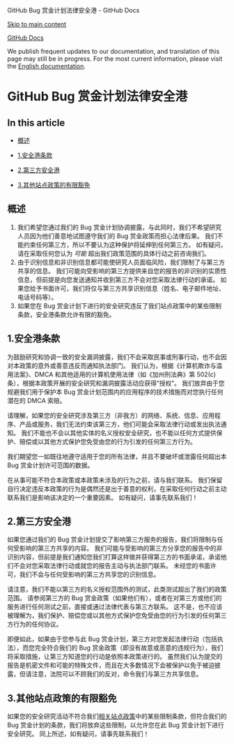 GitHub Bug 赏金计划法律安全港 - GitHub Docs

[Skip to main content](#main-content)

[](/cn)[GitHub Docs](/cn)

We publish frequent updates to our documentation, and translation of this page may still be in progress. For the most current information, please visit the [English documentation](/en).

GitHub Bug 赏金计划法律安全港
==========

In this article
----------

* [概述](#summary)

* [1.安全港条款](#1-safe-harbor-terms)

* [2.第三方安全港](#2-third-party-safe-harbor)

* [3.其他站点政策的有限豁免](#3-limited-waiver-of-other-site-polices)

[](#summary)概述
----------

1. 我们希望您通过我们的 Bug 赏金计划协调披露，与此同时，我们不希望研究人员因为他们善意地试图遵守我们的 Bug 赏金政策而担心法律后果。 我们不能约束任何第三方，所以不要认为这种保护将延伸到任何第三方。 如有疑问，请在采取任何您认为 *可能* 超出我们政策范围的具体行动之前咨询我们。
2. 由于识别信息和非识别信息都可能使研究人员面临风险，我们限制了与第三方共享的信息。 我们可能向受影响的第三方提供来自您的报告的非识别的实质性信息，但前提是向您发送通知并收到第三方不会对您采取法律行动的承诺。 如果您给予书面许可，我们将仅与第三方共享识别信息（姓名、电子邮件地址、电话号码等）。
3. 如果您在 Bug 赏金计划下进行的安全研究违反了我们站点政策中的某些限制条款，安全港条款允许有限的豁免。

[](#1-safe-harbor-terms)1.安全港条款
----------

为鼓励研究和协调一致的安全漏洞披露，我们不会采取民事或刑事行动，也不会因对本政策的意外或善意违反而通知执法部门。 我们认为，根据《计算机欺诈与滥用法案》、DMCA 和其他适用的计算机使用法律（如《加州刑法典》第 502(c) 条），根据本政策开展的安全研究和漏洞披露活动应获得“授权”。 我们放弃由于您规避我们用于保护本 Bug 赏金计划范围内的应用程序的技术措施而对您执行任何潜在的 DMCA 索赔。

请理解，如果您的安全研究涉及第三方（非我方）的网络、系统、信息、应用程序、产品或服务，我们无法约束该第三方，他们可能会采取法律行动或发出执法通知。 我们不能也不会以其他实体的名义授权安全研究，也不能以任何方式提供保护、赔偿或以其他方式保护您免受由您的行为引发的任何第三方行为。

我们期望您一如既往地遵守适用于您的所有法律，并且不要破坏或泄露任何超出本 Bug 赏金计划许可范围的数据。

在从事可能不符合本政策或本政策未涉及的行为之前，请与我们联系。 我们保留自行决定违反本政策的行为是偶然还是出于善意的权利，在采取任何行动之前主动联系我们是影响该决定的一个重要因素。 如有疑问，请事先联系我们！

[](#2-third-party-safe-harbor)2.第三方安全港
----------

如果您通过我们的 Bug 赏金计划提交了影响第三方服务的报告，我们将限制与任何受影响的第三方共享的内容。 我们可能与受影响的第三方分享您的报告中的非识别内容，但前提是我们通知您我们打算这样做并获得第三方的书面承诺，承诺他们不会对您采取法律行动或就您的报告主动与执法部门联系。 未经您的书面许可，我们不会与任何受影响的第三方共享您的识别信息。

请注意，我们不能以第三方的名义授权范围外的测试，此类测试超出了我们的政策范围。 请参阅第三方的 Bug 赏金政策（如果他们有），或者在对第三方或他们的服务进行任何测试之前，直接或通过法律代表与第三方联系。 这不是，也不应该被理解为，我们保护、赔偿您或以其他方式保护您免受由您的行为引发的任何第三方行为的任何协议。

即便如此，如果由于您参与此 Bug 赏金计划，第三方对您发起法律行动（包括执法），而您完全符合我们的 Bug 赏金政策（即没有故意或恶意的违规行为），我们将采取措施，让第三方知道您的行动是依照本政策进行的。 虽然我们认为提交的报告是机密文件和可能的特殊文件，而且在大多数情况下会被保护以免于被迫披露，但请注意，法院可以不顾我们的反对，命令我们与第三方共享信息。

[](#3-limited-waiver-of-other-site-polices)3.其他站点政策的有限豁免
----------

如果您的安全研究活动不符合我们[相关站点政策](/cn/categories/site-policy)中的某些限制条款，但符合我们的 Bug 赏金计划的条款，我们将放弃这些限制，以允许您在此 Bug 赏金计划下进行安全研究。 同上所述，如有疑问，请事先联系我们！
